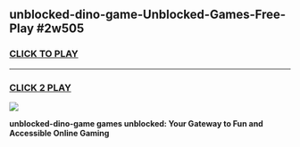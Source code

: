 
## unblocked-dino-game-Unblocked-Games-Free-Play #2w505
<h3>
<a href="https://us.freeplayer.one?title=unblocked-dino-game&ref=9M">CLICK TO PLAY</a></h3>
<hr>

<h3>
<a href="https://us.freeplayer.one?title=unblocked-dino-game&ref=9M">CLICK 2 PLAY</a>
  
</h3>

<a href="https://us.freeplayer.one?title=unblocked-dino-game&ref=9M"><img src="https://clearcache.store/games.png"></a>


**unblocked-dino-game games unblocked: Your Gateway to Fun and Accessible Online Gaming**

